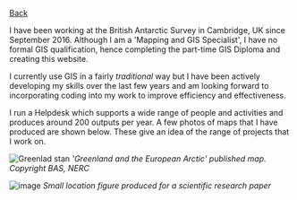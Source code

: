[Back](index.md)

I have been working at the British Antarctic Survey in Cambridge, UK since September 2016. Although I am a 'Mapping and GIS Specialist', I have no formal GIS qualification, hence completing the part-time GIS Diploma and creating this website. 

I currently use GIS in a fairly *traditional* way but I have been actively developing my skills over the last few years and am looking forward to incorporating coding into my work to improve efficiency and effectiveness.

I run a Helpdesk which supports a wide range of people and activities and produces around 200 outputs per year. A few photos of maps that I have produced are shown below. These give an idea of the range of projects that I work on.

![Greenlad stan](https://user-images.githubusercontent.com/55357394/66609986-4ec8cf80-ebb2-11e9-843f-72424a717b73.jpeg)
*'Greenland and the European Arctic' published map. Copyright BAS, NERC*

![image](https://user-images.githubusercontent.com/55357394/66610188-ceef3500-ebb2-11e9-8d67-1e80d2813bf1.png)
*Small location figure produced for a scientific research paper*
